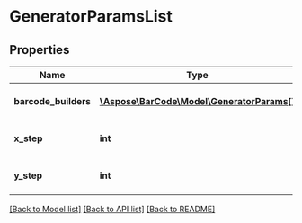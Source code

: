 # GeneratorParamsList

## Properties
Name | Type | Description | Notes
------------ | ------------- | ------------- | -------------
**barcode_builders** | [**\Aspose\BarCode\Model\GeneratorParams[]**](GeneratorParams.md) | List of barcode generators | [optional] 
**x_step** | **int** | Shift step according to X axis | 
**y_step** | **int** | Shift step according to Y axis | 

[[Back to Model list]](../../README.md#documentation-for-models) [[Back to API list]](../../README.md#documentation-for-api-endpoints) [[Back to README]](../../README.md)


